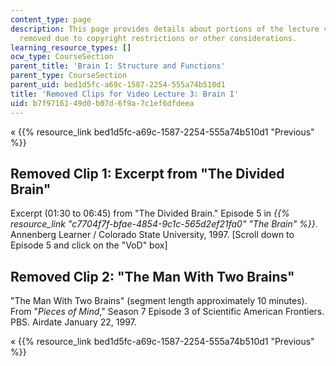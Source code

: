 ```yaml
---
content_type: page
description: This page provides details about portions of the lecture video that were
  removed due to copyright restrictions or other considerations.
learning_resource_types: []
ocw_type: CourseSection
parent_title: 'Brain I: Structure and Functions'
parent_type: CourseSection
parent_uid: bed1d5fc-a69c-1587-2254-555a74b510d1
title: 'Removed Clips for Video Lecture 3: Brain I'
uid: b7f97161-49d0-b07d-6f9a-7c1ef6dfdeea
---
```


« {{% resource_link bed1d5fc-a69c-1587-2254-555a74b510d1 "Previous" %}}

Removed Clip 1: Excerpt from "The Divided Brain"
------------------------------------------------

Excerpt (01:30 to 06:45) from "The Divided Brain." Episode 5 in _{{% resource_link "c7704f7f-bfae-4854-9c1c-565d2ef21fa0" "The Brain" %}}_. Annenberg Learner / Colorado State University, 1997. \[Scroll down to Episode 5 and click on the "VoD" box\]

Removed Clip 2: "The Man With Two Brains"
-----------------------------------------

"The Man With Two Brains" (segment length approximately 10 minutes). From "_Pieces of Mind_," Season 7 Episode 3 of Scientific American Frontiers. PBS. Airdate January 22, 1997.

« {{% resource_link bed1d5fc-a69c-1587-2254-555a74b510d1 "Previous" %}}